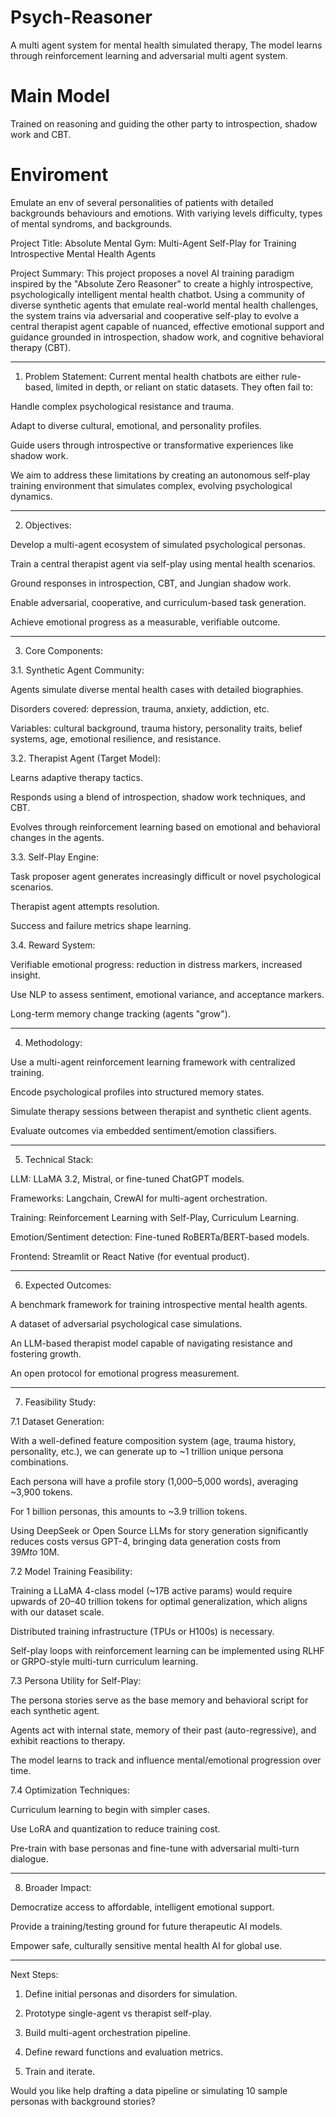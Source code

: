 # Psych-Reasoner
A multi agent system for mental health simulated therapy, The model learns through reinforcement learning  and adversarial multi agent system. 


# Main Model 
Trained on reasoning and guiding the other party to introspection, shadow work and CBT. 

# Enviroment 
Emulate an env of several personalities of patients with detailed backgrounds behaviours and emotions. With variying levels difficulty, types of mental syndroms, and backgrounds. 



Project Title: Absolute Mental Gym: Multi-Agent Self-Play for Training Introspective Mental Health Agents

Project Summary: This project proposes a novel AI training paradigm inspired by the "Absolute Zero Reasoner" to create a highly introspective, psychologically intelligent mental health chatbot. Using a community of diverse synthetic agents that emulate real-world mental health challenges, the system trains via adversarial and cooperative self-play to evolve a central therapist agent capable of nuanced, effective emotional support and guidance grounded in introspection, shadow work, and cognitive behavioral therapy (CBT).


---

1. Problem Statement: Current mental health chatbots are either rule-based, limited in depth, or reliant on static datasets. They often fail to:

Handle complex psychological resistance and trauma.

Adapt to diverse cultural, emotional, and personality profiles.

Guide users through introspective or transformative experiences like shadow work.


We aim to address these limitations by creating an autonomous self-play training environment that simulates complex, evolving psychological dynamics.


---

2. Objectives:

Develop a multi-agent ecosystem of simulated psychological personas.

Train a central therapist agent via self-play using mental health scenarios.

Ground responses in introspection, CBT, and Jungian shadow work.

Enable adversarial, cooperative, and curriculum-based task generation.

Achieve emotional progress as a measurable, verifiable outcome.



---

3. Core Components:

3.1. Synthetic Agent Community:

Agents simulate diverse mental health cases with detailed biographies.

Disorders covered: depression, trauma, anxiety, addiction, etc.

Variables: cultural background, trauma history, personality traits, belief systems, age, emotional resilience, and resistance.


3.2. Therapist Agent (Target Model):

Learns adaptive therapy tactics.

Responds using a blend of introspection, shadow work techniques, and CBT.

Evolves through reinforcement learning based on emotional and behavioral changes in the agents.


3.3. Self-Play Engine:

Task proposer agent generates increasingly difficult or novel psychological scenarios.

Therapist agent attempts resolution.

Success and failure metrics shape learning.


3.4. Reward System:

Verifiable emotional progress: reduction in distress markers, increased insight.

Use NLP to assess sentiment, emotional variance, and acceptance markers.

Long-term memory change tracking (agents "grow").



---

4. Methodology:

Use a multi-agent reinforcement learning framework with centralized training.

Encode psychological profiles into structured memory states.

Simulate therapy sessions between therapist and synthetic client agents.

Evaluate outcomes via embedded sentiment/emotion classifiers.



---

5. Technical Stack:

LLM: LLaMA 3.2, Mistral, or fine-tuned ChatGPT models.

Frameworks: Langchain, CrewAI for multi-agent orchestration.

Training: Reinforcement Learning with Self-Play, Curriculum Learning.

Emotion/Sentiment detection: Fine-tuned RoBERTa/BERT-based models.

Frontend: Streamlit or React Native (for eventual product).



---

6. Expected Outcomes:

A benchmark framework for training introspective mental health agents.

A dataset of adversarial psychological case simulations.

An LLM-based therapist model capable of navigating resistance and fostering growth.

An open protocol for emotional progress measurement.



---

7. Feasibility Study:

7.1 Dataset Generation:

With a well-defined feature composition system (age, trauma history, personality, etc.), we can generate up to ~1 trillion unique persona combinations.

Each persona will have a profile story (1,000–5,000 words), averaging ~3,900 tokens.

For 1 billion personas, this amounts to ~3.9 trillion tokens.

Using DeepSeek or Open Source LLMs for story generation significantly reduces costs versus GPT-4, bringing data generation costs from $39M to ~$10M.


7.2 Model Training Feasibility:

Training a LLaMA 4-class model (~17B active params) would require upwards of 20–40 trillion tokens for optimal generalization, which aligns with our dataset scale.

Distributed training infrastructure (TPUs or H100s) is necessary.

Self-play loops with reinforcement learning can be implemented using RLHF or GRPO-style multi-turn curriculum learning.


7.3 Persona Utility for Self-Play:

The persona stories serve as the base memory and behavioral script for each synthetic agent.

Agents act with internal state, memory of their past (auto-regressive), and exhibit reactions to therapy.

The model learns to track and influence mental/emotional progression over time.


7.4 Optimization Techniques:

Curriculum learning to begin with simpler cases.

Use LoRA and quantization to reduce training cost.

Pre-train with base personas and fine-tune with adversarial multi-turn dialogue.



---

8. Broader Impact:

Democratize access to affordable, intelligent emotional support.

Provide a training/testing ground for future therapeutic AI models.

Empower safe, culturally sensitive mental health AI for global use.



---

Next Steps:

1. Define initial personas and disorders for simulation.


2. Prototype single-agent vs therapist self-play.


3. Build multi-agent orchestration pipeline.


4. Define reward functions and evaluation metrics.


5. Train and iterate.



Would you like help drafting a data pipeline or simulating 10 sample personas with background stories?

